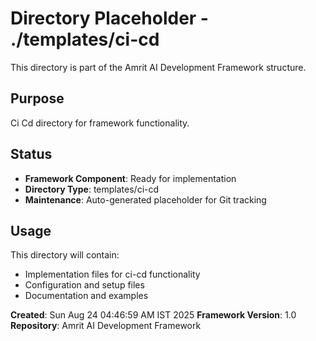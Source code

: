 # Directory Placeholder - ./templates/ci-cd

This directory is part of the Amrit AI Development Framework structure.

## Purpose
Ci Cd directory for framework functionality.

## Status
- **Framework Component**: Ready for implementation
- **Directory Type**: templates/ci-cd
- **Maintenance**: Auto-generated placeholder for Git tracking

## Usage
This directory will contain:
- Implementation files for ci-cd functionality
- Configuration and setup files
- Documentation and examples

**Created**: Sun Aug 24 04:46:59 AM IST 2025
**Framework Version**: 1.0
**Repository**: Amrit AI Development Framework

